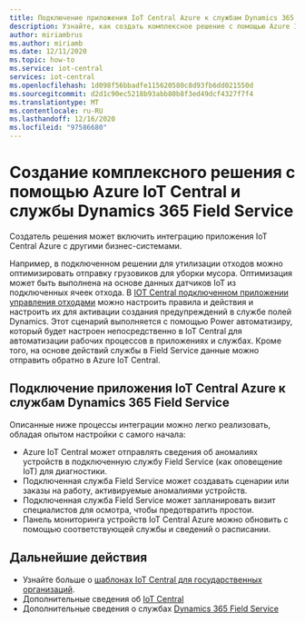 ```yaml
---
title: Подключение приложения IoT Central Azure к службам Dynamics 365 Field Service | Документация Майкрософт
description: Узнайте, как создать комплексное решение с помощью Azure IoT Central и службы Dynamics 365 Field Service.
author: miriambrus
ms.author: miriamb
ms.date: 12/11/2020
ms.topic: how-to
ms.service: iot-central
services: iot-central
ms.openlocfilehash: 1d098f56bbadfe115620580c8d93fb6dd021550d
ms.sourcegitcommit: d2d1c90ec5218b93abb80b8f3ed49dcf4327f7f4
ms.translationtype: MT
ms.contentlocale: ru-RU
ms.lasthandoff: 12/16/2020
ms.locfileid: "97586680"
---
```

# <a name="build-end-to-end-solution-with-azure-iot-central-and-dynamics-365-field-service"></a>Создание комплексного решения с помощью Azure IoT Central и службы Dynamics 365 Field Service 
Создатель решения может включить интеграцию приложения IoT Central Azure с другими бизнес-системами. 

Например, в подключенном решении для утилизации отходов можно оптимизировать отправку грузовиков для уборки мусора. Оптимизация может быть выполнена на основе данных датчиков IoT из подключенных ячеек отхода. В [IOT Central подключенном приложении управления отходами](./tutorial-connected-waste-management.md) можно настроить правила и действия и настроить их для активации создания предупреждений в службе полей Dynamics. Этот сценарий выполняется с помощью Power автоматизиру, который будет настроен непосредственно в IoT Central для автоматизации рабочих процессов в приложениях и службах. Кроме того, на основе действий службы в Field Service данные можно отправить обратно в Azure IoT Central. 

## <a name="how-to-connect-your-azure-iot-central-application-with-dynamics-365-field-services"></a>Подключение приложения IoT Central Azure к службам Dynamics 365 Field Service 

Описанные ниже процессы интеграции можно легко реализовать, обладая опытом настройки с самого начала:
* Azure IoT Central может отправлять сведения об аномалиях устройств в подключенную службу Field Service (как оповещение IoT) для диагностики.
* Подключенная служба Field Service может создавать сценарии или заказы на работу, активируемые аномалиями устройств.
* Подключенная служба Field Service может запланировать визит специалистов для осмотра, чтобы предотвратить простои.
* Панель мониторинга устройств IoT Central Azure можно обновить с помощью соответствующей службы и сведений о расписании.


## <a name="next-steps"></a>Дальнейшие действия
* Узнайте больше о [шаблонах IoT Central для государственных организаций](./overview-iot-central-government.md).
* Дополнительные сведения об [IoT Central](../core/overview-iot-central.md)
* Дополнительные сведения о службах [Dynamics 365 Field Service](/dynamics365/field-service/cfs-iot-overview)
